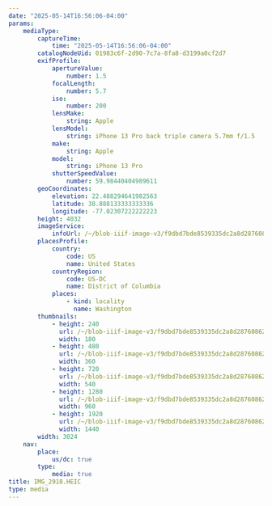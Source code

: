 ```yaml
---
date: "2025-05-14T16:56:06-04:00"
params:
    mediaType:
        captureTime:
            time: "2025-05-14T16:56:06-04:00"
        catalogNodeUid: 01983c6f-2d90-7c7a-8fa8-d3199a0cf2d7
        exifProfile:
            apertureValue:
                number: 1.5
            focalLength:
                number: 5.7
            iso:
                number: 200
            lensMake:
                string: Apple
            lensModel:
                string: iPhone 13 Pro back triple camera 5.7mm f/1.5
            make:
                string: Apple
            model:
                string: iPhone 13 Pro
            shutterSpeedValue:
                number: 59.98440404989611
        geoCoordinates:
            elevation: 22.488294641982563
            latitude: 38.888133333333336
            longitude: -77.02307222222223
        height: 4032
        imageService:
            infoUrl: /~/blob-iiif-image-v3/f9dbd7bde8539335dc2a8d28760862f117a5c2c870eb87daf19b2af1a1de56b4/info.json
        placesProfile:
            country:
                code: US
                name: United States
            countryRegion:
                code: US-DC
                name: District of Columbia
            places:
                - kind: locality
                  name: Washington
        thumbnails:
            - height: 240
              url: /~/blob-iiif-image-v3/f9dbd7bde8539335dc2a8d28760862f117a5c2c870eb87daf19b2af1a1de56b4/full/180%2C240/0/default.jpg
              width: 180
            - height: 480
              url: /~/blob-iiif-image-v3/f9dbd7bde8539335dc2a8d28760862f117a5c2c870eb87daf19b2af1a1de56b4/full/360%2C480/0/default.jpg
              width: 360
            - height: 720
              url: /~/blob-iiif-image-v3/f9dbd7bde8539335dc2a8d28760862f117a5c2c870eb87daf19b2af1a1de56b4/full/540%2C720/0/default.jpg
              width: 540
            - height: 1280
              url: /~/blob-iiif-image-v3/f9dbd7bde8539335dc2a8d28760862f117a5c2c870eb87daf19b2af1a1de56b4/full/960%2C1280/0/default.jpg
              width: 960
            - height: 1920
              url: /~/blob-iiif-image-v3/f9dbd7bde8539335dc2a8d28760862f117a5c2c870eb87daf19b2af1a1de56b4/full/1440%2C1920/0/default.jpg
              width: 1440
        width: 3024
    nav:
        place:
            us/dc: true
        type:
            media: true
title: IMG_2918.HEIC
type: media
---
```

